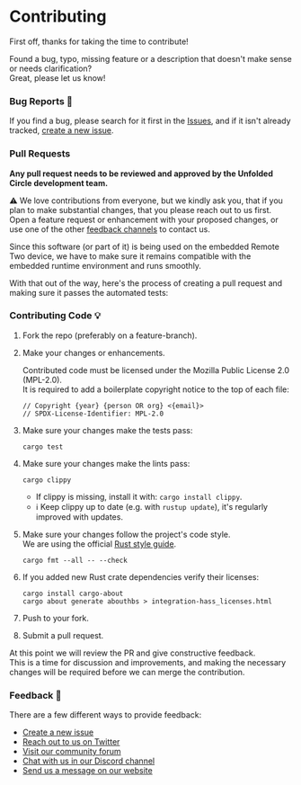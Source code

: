 # Contributing

First off, thanks for taking the time to contribute!

Found a bug, typo, missing feature or a description that doesn't make sense or needs clarification?  
Great, please let us know!

### Bug Reports :bug:

If you find a bug, please search for it first in the [Issues](https://github.com/unfoldedcircle/integration-home-assistant/issues),
and if it isn't already tracked, [create a new issue](https://github.com/unfoldedcircle/integration-home-assistant/issues/new).

### Pull Requests

**Any pull request needs to be reviewed and approved by the Unfolded Circle development team.**

⚠️ We love contributions from everyone, but we kindly ask you, that if you plan to make substantial changes,
that you please reach out to us first. Open a feature request or enhancement with your proposed changes, or use one
of the other [feedback channels](#feedback-speech_balloon) to contact us.

Since this software (or part of it) is being used on the embedded Remote Two device, we have to make sure it remains
compatible with the embedded runtime environment and runs smoothly.

With that out of the way, here's the process of creating a pull request and making sure it passes the automated tests:

### Contributing Code :bulb:

1. Fork the repo (preferably on a feature-branch).

2. Make your changes or enhancements.

    Contributed code must be licensed under the Mozilla Public License 2.0 (MPL-2.0).  
    It is required to add a boilerplate copyright notice to the top of each file:

    ```
    // Copyright {year} {person OR org} <{email}>
    // SPDX-License-Identifier: MPL-2.0
    ```

3. Make sure your changes make the tests pass:
    ```shell
    cargo test
    ```

4. Make sure your changes make the lints pass:
    ```shell
    cargo clippy
    ```

    - If clippy is missing, install it with: `cargo install clippy`.
    - ℹ️ Keep clippy up to date (e.g. with `rustup update`), it's regularly improved with updates.

5. Make sure your changes follow the project's code style.  
   We are using the official [Rust style guide](https://github.com/rust-lang/style-team/blob/master/guide/guide.md).
    ```shell
    cargo fmt --all -- --check
    ```

6. If you added new Rust crate dependencies verify their licenses:
    ```shell
    cargo install cargo-about
    cargo about generate abouthbs > integration-hass_licenses.html
    ```

7. Push to your fork.

8. Submit a pull request.

At this point we will review the PR and give constructive feedback.  
This is a time for discussion and improvements, and making the necessary changes will be required before we can
merge the contribution.

### Feedback :speech_balloon:

There are a few different ways to provide feedback:

- [Create a new issue](https://github.com/unfoldedcircle/integration-home-assistant/issues/new)
- [Reach out to us on Twitter](https://twitter.com/unfoldedcircle)
- [Visit our community forum](http://unfolded.community/)
- [Chat with us in our Discord channel](http://unfolded.chat/)
- [Send us a message on our website](https://unfoldedcircle.com/contact)
